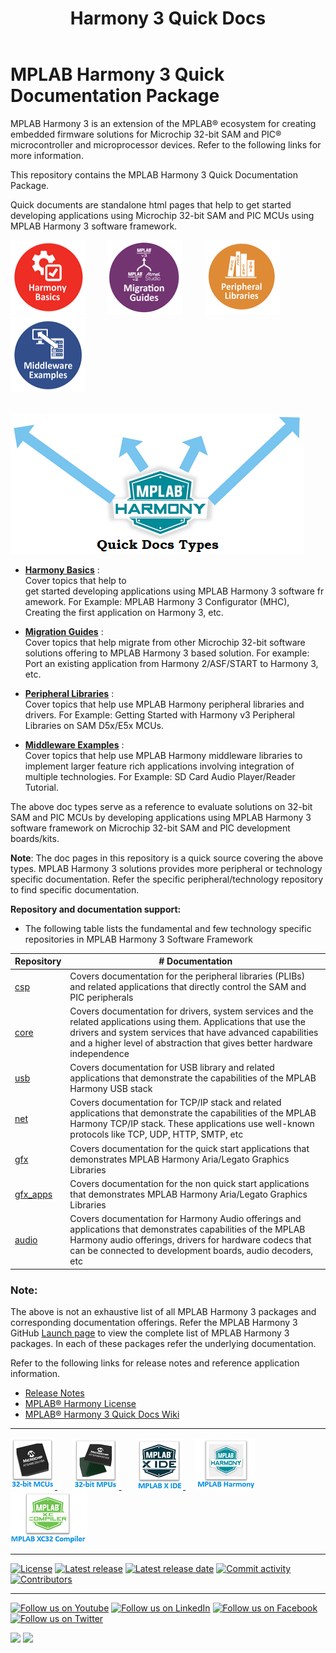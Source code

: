 ﻿---
title: Harmony 3 Quick Docs
nav_order: 1
---
# MPLAB Harmony 3 Quick Documentation Package

MPLAB Harmony 3 is an extension of the MPLAB® ecosystem for creating
embedded firmware solutions for Microchip 32-bit SAM and PIC® microcontroller
and microprocessor devices.  Refer to the following links for more information.

This repository contains the MPLAB Harmony 3 Quick Documentation Package.

Quick documents are standalone html pages that help to get started developing applications using Microchip 32-bit SAM and PIC MCUs using MPLAB Harmony 3 software framework.

[<img src="./pages/basic/basic.png">](./pages/basic/readme.md) &nbsp; &nbsp; &nbsp; &nbsp; [<img src="./pages/migration/migration.png">](./pages/migration/readme.md) &nbsp; &nbsp; &nbsp; &nbsp; [<img src="./pages/peripheral/peripheral.png">](./pages/peripheral/readme.md) &nbsp; &nbsp; &nbsp; &nbsp; [<img src="./pages/middleware/middleware.png">](./pages/middleware/readme.md) &nbsp; &nbsp; &nbsp; &nbsp;

&nbsp; &nbsp; &nbsp; &nbsp; &nbsp; &nbsp; &nbsp; [<a href="https://www.microchip.com/mplab/mplab-harmony" target="_blank"> <img src="./pages/r_images/quick_doc_types.png"> </a>]()

- [**Harmony Basics**](./pages/basic/readme.md) :  
Cover topics that help to get started developing applications using MPLAB Harmony 3 software framework. For Example: MPLAB Harmony 3 Configurator (MHC), Creating the first application on Harmony 3, etc.

- [**Migration Guides**](./pages/migration/readme.md) :    
Cover topics that help migrate from other Microchip 32-bit software solutions offering to MPLAB Harmony 3 based solution. For example: Port an existing application from Harmony 2/ASF/START to Harmony 3, etc.

- [**Peripheral Libraries**](./pages/peripheral/readme.md) :    
Cover topics that help use MPLAB Harmony peripheral libraries and drivers. For Example: Getting Started with Harmony v3 Peripheral Libraries on SAM D5x/E5x MCUs.

- [**Middleware Examples**](./pages/middleware/readme.md) :    
Cover topics that help use MPLAB Harmony middleware libraries to implement larger feature rich applications involving integration of multiple technologies. For Example: SD Card Audio Player/Reader Tutorial.

The above doc types serve as a reference to evaluate solutions on 32-bit SAM and PIC MCUs by developing applications using MPLAB Harmony 3 software framework on Microchip 32-bit SAM and PIC development boards/kits.  

**Note**:
The doc pages in this repository is a quick source covering the above types. MPLAB Harmony 3 solutions provides more peripheral or technology specific documentation. Refer the specific peripheral/technology repository to find specific documentation.

**Repository and documentation support:**
- The following table lists the fundamental and few technology specific repositories in MPLAB Harmony 3 Software Framework

| Repository	| # Documentation |
| ---                                                                               | ---|            
| <a href="https://github.com/Microchip-MPLAB-Harmony/csp" target="_blank">csp</a>			| Covers documentation for the peripheral libraries (PLIBs) and related applications that directly control the SAM and PIC peripherals |
| <a href="https://github.com/Microchip-MPLAB-Harmony/core" target="_blank">core</a>          | Covers documentation for drivers, system services and the related applications using them. Applications that use the drivers and system services that have advanced capabilities and a higher level of abstraction that gives better hardware independence |
| <a href="https://github.com/Microchip-MPLAB-Harmony/usb" target="_blank">usb</a>            | Covers documentation for USB library and related applications that demonstrate the capabilities of the MPLAB Harmony USB stack |
| <a href="https://github.com/Microchip-MPLAB-Harmony/net" target="_blank">net</a>           | Covers documentation for TCP/IP stack and related applications that demonstrate the capabilities of the MPLAB Harmony TCP/IP stack. These applications use well-known protocols like TCP, UDP, HTTP, SMTP, etc |
| <a href="https://github.com/Microchip-MPLAB-Harmony/gfx" target="_blank">gfx</a>		| Covers documentation for the quick start applications that demonstrates MPLAB Harmony Aria/Legato Graphics Libraries |
| <a href="https://github.com/Microchip-MPLAB-Harmony/gfx_apps" target="_blank">gfx_apps</a>	| Covers documentation for the non quick start applications that demonstrates MPLAB Harmony Aria/Legato Graphics Libraries |
| <a href="https://github.com/Microchip-MPLAB-Harmony/audio" target="_blank">audio</a>	| Covers documentation for Harmony Audio offerings and applications that demonstrates capabilities of the MPLAB Harmony audio offerings, drivers for hardware codecs that can be connected to development boards, audio decoders, etc |

### Note:
The above is not an exhaustive list of all MPLAB Harmony 3 packages and corresponding documentation offerings. Refer the MPLAB Harmony 3 GitHub <a href="https://github.com/Microchip-MPLAB-Harmony" target="_blank">Launch page</a> to view the complete list of MPLAB Harmony 3 packages. In each of these packages refer the underlying documentation.

Refer to the following links for release notes and reference application information.

- [Release Notes](./release_notes.md)
- [MPLAB® Harmony License](./mplab_harmony_license.md)
- [MPLAB® Harmony 3 Quick Docs Wiki](https://github.com/Microchip-MPLAB-Harmony/quick_docs/wiki)

____
[<a href="https://www.microchip.com/design-centers/32-bit" target="_blank"> <img src="./pages/r_images/32_bit_mcus.png"> </a>]()  &nbsp; &nbsp; &nbsp; [<a href="https://www.microchip.com/design-centers/32-bit-mpus" target="_blank"> <img src="./pages/r_images/32_bit_mpus.png"> </a>]()  &nbsp; &nbsp; &nbsp; [<a href="https://www.microchip.com/mplab/mplab-x-ide" target="_blank"> <img src="./pages/r_images/mplab_x_ide.png"> </a>]()  &nbsp; &nbsp; [<a href="https://www.microchip.com/mplab/mplab-harmony" target="_blank"> <img src="./pages/r_images/mplab_harmony.png"> </a>]() [<a href="https://www.microchip.com/mplab/compilers" target="_blank"> <img src="./pages/r_images/mplab_compiler.png"> </a>]()  

  ____
[![License](https://img.shields.io/badge/license-Harmony%20license-orange.svg)](https://github.com/Microchip-MPLAB-Harmony/quick_docs/blob/master/mplab_harmony_license.md)
[![Latest release](https://img.shields.io/github/release/Microchip-MPLAB-Harmony/quick_docs.svg)](https://github.com/Microchip-MPLAB-Harmony/quick_docs/releases/latest)
[![Latest release date](https://img.shields.io/github/release-date/Microchip-MPLAB-Harmony/quick_docs.svg)](https://github.com/Microchip-MPLAB-Harmony/quick_docs/releases/latest)
[![Commit activity](https://img.shields.io/github/commit-activity/y/Microchip-MPLAB-Harmony/quick_docs.svg)](https://github.com/Microchip-MPLAB-Harmony/quick_docs/graphs/commit-activity)
[![Contributors](https://img.shields.io/github/contributors-anon/Microchip-MPLAB-Harmony/quick_docs.svg)]()

____

[![Follow us on Youtube](https://img.shields.io/badge/Youtube-Follow%20us%20on%20Youtube-red.svg)](https://www.youtube.com/user/MicrochipTechnology)
[![Follow us on LinkedIn](https://img.shields.io/badge/LinkedIn-Follow%20us%20on%20LinkedIn-blue.svg)](https://www.linkedin.com/company/microchip-technology)
[![Follow us on Facebook](https://img.shields.io/badge/Facebook-Follow%20us%20on%20Facebook-blue.svg)](https://www.facebook.com/microchiptechnology/)
[![Follow us on Twitter](https://img.shields.io/twitter/follow/MicrochipTech.svg?style=social)](https://twitter.com/MicrochipTech)

[![](https://img.shields.io/github/stars/Microchip-MPLAB-Harmony/quick_docs.svg?style=social)]()
[![](https://img.shields.io/github/watchers/Microchip-MPLAB-Harmony/quick_docs.svg?style=social)]()
